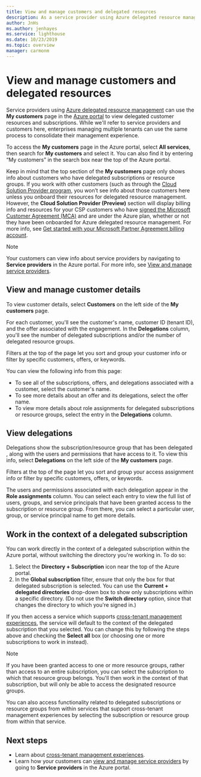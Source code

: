```yaml
---
title: View and manage customers and delegated resources
description: As a service provider using Azure delegated resource management, you can view all of your delegated customer resources and subscriptions by going to My customers in the Azure portal. 
author: JnHs
ms.author: jenhayes
ms.service: lighthouse
ms.date: 10/23/2019
ms.topic: overview
manager: carmonm
---
```


# View and manage customers and delegated resources

Service providers using [Azure delegated resource management](../concepts/azure-delegated-resource-management.md) can use the **My customers** page in the [Azure portal](https://portal.azure.com) to view delegated customer resources and subscriptions. While we'll refer to service providers and customers here, enterprises managing multiple tenants can use the same process to consolidate their management experience.

To access the **My customers** page in the Azure portal, select **All services**, then search for **My customers** and select it. You can also find it by entering “My customers” in the search box near the top of the Azure portal.

Keep in mind that the top section of the **My customers** page only shows info about customers who have delegated subscriptions or resource groups. If you work with other customers (such as through the [Cloud Solution Provider program](https://docs.microsoft.com/partner-center/csp-overview), you won’t see info about those customers here unless you onboard their resources for delegated resource management. However, the **Cloud Solution Provider (Preview)** section will display billing info and resources for your CSP customers who have [signed the Microsoft Customer Agreement (MCA)](https://docs.microsoft.com/partner-center/confirm-customer-agreement) and are under the Azure plan, whether or not they have been onboarded for Azure delegated resource management. For more info, see [Get started with your Microsoft Partner Agreement billing account](https://docs.microsoft.com/azure/billing/mpa-overview).

> [!NOTE]
> Your customers can view info about service providers by navigating to **Service providers** in the Azure portal. For more info, see [View and manage service providers](view-manage-service-providers.md).

## View and manage customer details

To view customer details, select **Customers** on the left side of the **My customers** page.

For each customer, you'll see the customer's name, customer ID (tenant ID), and the offer associated with the engagement. In the **Delegations** column, you'll see the number of delegated subscriptions and/or the number of delegated resource groups.

Filters at the top of the page let you sort and group your customer info or filter by specific customers, offers, or keywords.

You can view the following info from this page:

- To see all of the subscriptions, offers, and delegations associated with a customer, select the customer's name.
- To see more details about an offer and its delegations, select the offer name.
- To view more details about role assignments for delegated subscriptions or resource groups, select the entry in the **Delegations** column.

## View delegations

Delegations show the subscription/resource group that has been delegated , along with the users and permissions that have access to it. To view this info, select **Delegations** on the left side of the **My customers** page.

Filters at the top of the page let you sort and group your access assignment info or filter by specific customers, offers, or keywords.

The users and permissions associated with each delegation appear in the **Role assignments** column. You can select each entry to view the full list of users, groups, and service principals that have been granted access to the subscription or resource group. From there, you can select a particular user, group, or service principal name to get more details.

## Work in the context of a delegated subscription

You can work directly in the context of a delegated subscription within the Azure portal, without switching the directory you're working in. To do so:

1. Select the **Directory + Subscription** icon near the top of the Azure portal.
2. In the **Global subscription** filter, ensure that only the box for that delegated subscription is selected. You can use the **Current + delegated directories** drop-down box to show only subscriptions within a specific directory. (Do not use the **Switch directory** option, since that changes the directory to which you're signed in.)

If you then access a service which supports [cross-tenant management experiences](../concepts/cross-tenant-management-experience.md), the service will default to the context of the delegated subscription that you selected. You can change this by following the steps above and checking the **Select all** box (or choosing one or more subscriptions to work in instead).

> [!NOTE]
> If you have been granted access to one or more resource groups, rather than access to an entire subscription, you can select the subscription to which that resource group belongs. You'll then work in the context of that subscription, but will only be able to access the designated resource groups.

You can also access functionality related to delegated subscriptions or resource groups from within services that support cross-tenant management experiences by selecting the subscription or resource group from within that service.

## Next steps

- Learn about [cross-tenant management experiences](../concepts/cross-tenant-management-experience.md).
- Learn how your customers can [view and manage service providers](view-manage-service-providers.md) by going to **Service providers** in the Azure portal.
